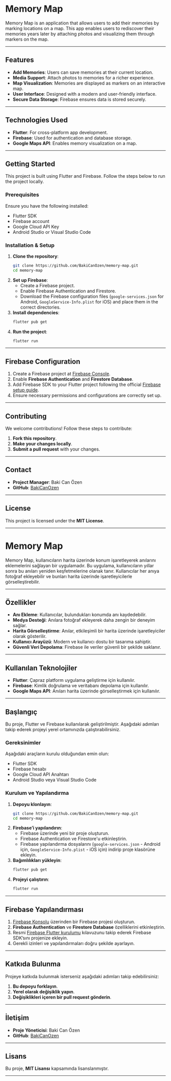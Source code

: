 # Memory Map
Memory Map is an application that allows users to add their memories by marking locations on a map. This app enables users to rediscover their memories years later by attaching photos and visualizing them through markers on the map.

---

## Features
- **Add Memories**: Users can save memories at their current location.
- **Media Support**: Attach photos to memories for a richer experience.
- **Map Visualization**: Memories are displayed as markers on an interactive map.
- **User Interface**: Designed with a modern and user-friendly interface.
- **Secure Data Storage**: Firebase ensures data is stored securely.

---

## Technologies Used
- **Flutter**: For cross-platform app development.
- **Firebase**: Used for authentication and database storage.
- **Google Maps API**: Enables memory visualization on a map.

---

## Getting Started
This project is built using Flutter and Firebase. Follow the steps below to run the project locally.

### Prerequisites
Ensure you have the following installed:
- Flutter SDK
- Firebase account
- Google Cloud API Key
- Android Studio or Visual Studio Code

### Installation & Setup
1. **Clone the repository**:
   ```sh
   git clone https://github.com/BakiCanOzen/memory-map.git
   cd memory-map
   ```
2. **Set up Firebase**:
   - Create a Firebase project.
   - Enable Firebase Authentication and Firestore.
   - Download the Firebase configuration files (`google-services.json` for Android, `GoogleService-Info.plist` for iOS) and place them in the correct directories.
3. **Install dependencies**:
   ```sh
   flutter pub get
   ```
4. **Run the project**:
   ```sh
   flutter run
   ```

---

## Firebase Configuration
1. Create a Firebase project at [Firebase Console](https://console.firebase.google.com/).
2. Enable **Firebase Authentication** and **Firestore Database**.
3. Add Firebase SDK to your Flutter project following the official [Firebase setup guide](https://firebase.flutter.dev/).
4. Ensure necessary permissions and configurations are correctly set up.

---

## Contributing
We welcome contributions! Follow these steps to contribute:
1. **Fork this repository**.
2. **Make your changes locally**.
3. **Submit a pull request** with your changes.

---

## Contact
- **Project Manager**: Baki Can Özen  
- **GitHub**: [BakiCanOzen](https://github.com/BakiCanOzen)

---

## License
This project is licensed under the **MIT License**.

---
# Memory Map
Memory Map, kullanıcıların harita üzerinde konum işaretleyerek anılarını eklemelerini sağlayan bir uygulamadır. Bu uygulama, kullanıcıların yıllar sonra bu anıları yeniden keşfetmelerine olanak tanır. Kullanıcılar her anıya fotoğraf ekleyebilir ve bunları harita üzerinde işaretleyicilerle görselleştirebilir.

---

## Özellikler
- **Anı Ekleme**: Kullanıcılar, bulundukları konumda anı kaydedebilir.
- **Medya Desteği**: Anılara fotoğraf ekleyerek daha zengin bir deneyim sağlar.
- **Harita Görselleştirme**: Anılar, etkileşimli bir harita üzerinde işaretleyiciler olarak gösterilir.
- **Kullanıcı Arayüzü**: Modern ve kullanıcı dostu bir tasarıma sahiptir.
- **Güvenli Veri Depolama**: Firebase ile veriler güvenli bir şekilde saklanır.

---

## Kullanılan Teknolojiler
- **Flutter**: Çapraz platform uygulama geliştirme için kullanılır.
- **Firebase**: Kimlik doğrulama ve veritabanı depolama için kullanılır.
- **Google Maps API**: Anıları harita üzerinde görselleştirmek için kullanılır.

---

## Başlangıç
Bu proje, Flutter ve Firebase kullanılarak geliştirilmiştir. Aşağıdaki adımları takip ederek projeyi yerel ortamınızda çalıştırabilirsiniz.

### Gereksinimler
Aşağıdaki araçların kurulu olduğundan emin olun:
- Flutter SDK
- Firebase hesabı
- Google Cloud API Anahtarı
- Android Studio veya Visual Studio Code

### Kurulum ve Yapılandırma
1. **Depoyu klonlayın**:
   ```sh
   git clone https://github.com/BakiCanOzen/memory-map.git
   cd memory-map
   ```
2. **Firebase’i yapılandırın**:
   - Firebase üzerinde yeni bir proje oluşturun.
   - Firebase Authentication ve Firestore'u etkinleştirin.
   - Firebase yapılandırma dosyalarını (`google-services.json` - Android için, `GoogleService-Info.plist` - iOS için) indirip proje klasörüne ekleyin.
3. **Bağımlılıkları yükleyin**:
   ```sh
   flutter pub get
   ```
4. **Projeyi çalıştırın**:
   ```sh
   flutter run
   ```

---

## Firebase Yapılandırması
1. [Firebase Konsolu](https://console.firebase.google.com/) üzerinden bir Firebase projesi oluşturun.
2. **Firebase Authentication** ve **Firestore Database** özelliklerini etkinleştirin.
3. Resmi [Firebase Flutter kurulumu](https://firebase.flutter.dev/) kılavuzunu takip ederek Firebase SDK’sını projenize ekleyin.
4. Gerekli izinleri ve yapılandırmaları doğru şekilde ayarlayın.

---

## Katkıda Bulunma
Projeye katkıda bulunmak isterseniz aşağıdaki adımları takip edebilirsiniz:
1. **Bu depoyu forklayın**.
2. **Yerel olarak değişiklik yapın**.
3. **Değişiklikleri içeren bir pull request gönderin**.

---

## İletişim
- **Proje Yöneticisi**: Baki Can Özen  
- **GitHub**: [BakiCanOzen](https://github.com/BakiCanOzen)

---

## Lisans
Bu proje, **MIT Lisansı** kapsamında lisanslanmıştır.

---



